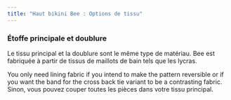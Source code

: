 ```yaml
---
title: "Haut bikini Bee : Options de tissu"
---
```


### Étoffe principale et doublure

Le tissu principal et la doublure sont le même type de matériau. Bee est fabriquée à partir de tissus de maillots de bain tels que les lycras.

<Note>

You only need lining fabric if you intend to make the pattern reversible or if you want the band for the cross back tie variant to be a contrasting fabric. Sinon, vous pouvez couper toutes les pièces dans votre tissu principal.

</Note>
